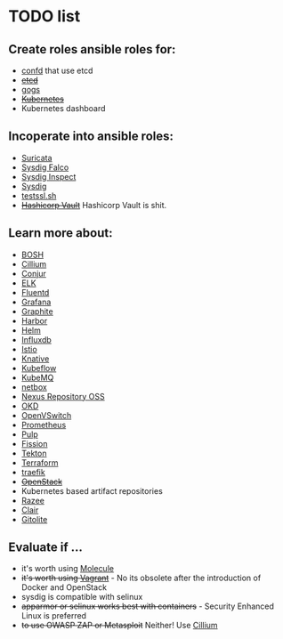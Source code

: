 # TODO list

## Create roles ansible roles for:

- [confd] that use etcd
- ~~[etcd]~~
- [gogs]
- ~~[Kubernetes]~~
- Kubernetes dashboard

## Incoperate into ansible roles:

- [Suricata]
- [Sysdig Falco]
- [Sysdig Inspect]
- [Sysdig]
- [testssl.sh]
- ~~[Hashicorp Vault]~~ Hashicorp Vault is shit.

## Learn more about:

- [BOSH]
- [Cillium]
- [Conjur]
- [ELK]
- [Fluentd]
- [Grafana]
- [Graphite]
- [Harbor]
- [Helm]
- [Influxdb]
- [Istio]
- [Knative]
- [Kubeflow]
- [KubeMQ]
- [netbox]
- [Nexus Repository OSS]
- [OKD]
- [OpenVSwitch]
- [Prometheus]
- [Pulp]
- [Fission]
- [Tekton]
- [Terraform]
- [traefik]
- ~~[OpenStack]~~
- Kubernetes based artifact repositories
- [Razee]
- [Clair]
- [Gitolite]

## Evaluate if ...

- it's worth using [Molecule]
- ~~it's worth using [Vagrant]~~ - No its obsolete after the introduction of Docker and OpenStack
- sysdig is compatible with selinux
- ~~apparmor or selinux works best with containers~~ - Security Enhanced Linux is preferred
- ~~to use OWASP ZAP or Metasploit~~ Neither! Use [Cillium]

[bosh]: https://bosh.io/
[cillium]: https://github.com/cilium/cilium
[clair]: https://github.com/quay/clair
[confd]: https://github.com/kelseyhightower/confd/blob/master/docs/installation.md
[conjur]: https://www.conjur.org/
[elk]: https://www.elastic.co
[etcd]: https://etcd.io/
[fission]: https://fission.io
[fluentd]: https://fluentd.org
[gitolite]: https://gitolite.com
[gogs]: https://github.com/gogits/gogs
[grafana]: https://grafana.com/
[graphite]: https://graphiteapp.org/
[harbor]: https://goharbor.io/
[hashicorp vault]: https://www.vaultproject.io/
[helm]: https://helm.sh/
[influxdb]: https://www.influxdata.com/
[istio]: https://istio.io
[knative]: https://knative.dev/
[kubeflow]: https://www.kubeflow.org/
[kubemq]: https://kubemq.io/
[kubernetes]: https://kubernetes.io/docs/setup/independent/install-kubeadm/
[molecule]: https://molecule.readthedocs.io/en/latest/installation.html
[netbox]: https://netbox.readthedocs.io/en/stable/installation/
[nexus repository oss]: https://www.sonatype.com/nexus-repository-oss
[okd]: https://www.okd.io/
[openstack]: https://www.openstack.org/software/start/
[openvswitch]: http://docs.openvswitch.org/en/latest/
[prometheus]: https://prometheus.io/
[pulp]: https://pulpproject.org/
[razee]: https://razee.io/
[suricata]: https://suricata-ids.org/docs/
[sysdig]: https://www.sysdig.org/install/
[sysdig falco]: https://github.com/draios/falco/wiki/How-to-Install-Falco-for-Linux
[sysdig inspect]: https://github.com/draios/sysdig-inspect
[tekton]: https://tekton.dev/
[terraform]: https://www.terraform.io/
[testssl.sh]: https://testssl.sh/
[traefik]: https://docs.traefik.io/
[vagrant]: https://www.vagrantup.com/downloads.html
